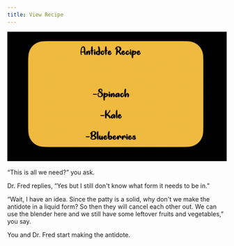 ```yaml
---
title: View Recipe
---
```


![image](recipe.png) 

“This is all we need?” you ask.

Dr. Fred replies, “Yes but I still don't know what form it needs to be in.” 

“Wait, I have an idea. Since the patty is a solid, why don't we make the antidote in a liquid form? So then they will cancel each other out. We can use the blender here and we still have some leftover fruits and vegetables,” you say. 

You and Dr. Fred start making the antidote.


